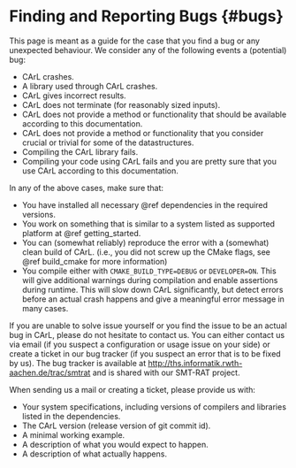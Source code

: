 Finding and Reporting Bugs {#bugs}
==============================

This page is meant as a guide for the case that you find a bug or any unexpected behaviour.
We consider any of the following events a (potential) bug:
- CArL crashes.
- A library used through CArL crashes.
- CArL gives incorrect results.
- CArL does not terminate (for reasonably sized inputs).
- CArL does not provide a method or functionality that should be available according to this documentation.
- CArL does not provide a method or functionality that you consider crucial or trivial for some of the datastructures.
- Compiling the CArL library fails.
- Compiling your code using CArL fails and you are pretty sure that you use CArL according to this documentation.

In any of the above cases, make sure that:
- You have installed all necessary @ref dependencies in the required versions.
- You work on something that is similar to a system listed as supported platform at @ref getting_started.
- You can (somewhat reliably) reproduce the error with a (somewhat) clean build of CArL. (i.e., you did not screw up the CMake flags, see @ref build_cmake for more information)
- You compile either with `CMAKE_BUILD_TYPE=DEBUG` or `DEVELOPER=ON`. This will give additional warnings during compilation and enable assertions during runtime. This will slow down CArL significantly, but detect errors before an actual crash happens and give a meaningful error message in many cases.

If you are unable to solve issue yourself or you find the issue to be an actual bug in CArL, please do not hesitate to contact us.
You can either contact us via email (if you suspect a configuration or usage issue on your side) or create a ticket in our bug tracker (if you suspect an error that is to be fixed by us).
The bug tracker is available at http://ths.informatik.rwth-aachen.de/trac/smtrat and is shared with our SMT-RAT project.

When sending us a mail or creating a ticket, please provide us with:
- Your system specifications, including versions of compilers and libraries listed in the dependencies.
- The CArL version (release version of git commit id).
- A minimal working example.
- A description of what you would expect to happen.
- A description of what actually happens.

